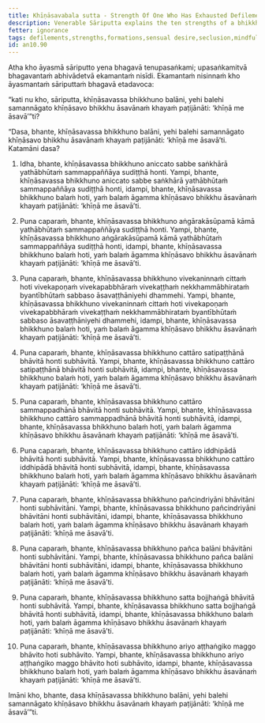 ```yaml
---
title: Khīṇāsavabala sutta - Strength Of One Who Has Exhausted Defilements
description: Venerable Sāriputta explains the ten strengths of a bhikkhu who has exhausted the defilements.
fetter: ignorance
tags: defilements,strengths,formations,sensual desire,seclusion,mindfulness,right efforts,psychic abilities,faculties,strengths,factors of awakening,noble eightfold path,an,an10
id: an10.90
---
```


Atha kho āyasmā sāriputto yena bhagavā tenupasaṅkami; upasaṅkamitvā bhagavantaṁ abhivādetvā ekamantaṁ nisīdi. Ekamantaṁ nisinnaṁ kho āyasmantaṁ sāriputtaṁ bhagavā etadavoca:

“kati nu kho, sāriputta, khīṇāsavassa bhikkhuno balāni, yehi balehi samannāgato khīṇāsavo bhikkhu āsavānaṁ khayaṁ paṭijānāti: ‘khīṇā me āsavā’”ti?

“Dasa, bhante, khīṇāsavassa bhikkhuno balāni, yehi balehi samannāgato khīṇāsavo bhikkhu āsavānaṁ khayaṁ paṭijānāti: ‘khīṇā me āsavā’ti. Katamāni dasa?

1) Idha, bhante, khīṇāsavassa bhikkhuno aniccato sabbe saṅkhārā yathābhūtaṁ sammappaññāya sudiṭṭhā honti. Yampi, bhante, khīṇāsavassa bhikkhuno aniccato sabbe saṅkhārā yathābhūtaṁ sammappaññāya sudiṭṭhā honti, idampi, bhante, khīṇāsavassa bhikkhuno balaṁ hoti, yaṁ balaṁ āgamma khīṇāsavo bhikkhu āsavānaṁ khayaṁ paṭijānāti: ‘khīṇā me āsavā’ti. 

2) Puna caparaṁ, bhante, khīṇāsavassa bhikkhuno aṅgārakāsūpamā kāmā yathābhūtaṁ sammappaññāya sudiṭṭhā honti. Yampi, bhante, khīṇāsavassa bhikkhuno aṅgārakāsūpamā kāmā yathābhūtaṁ sammappaññāya sudiṭṭhā honti, idampi, bhante, khīṇāsavassa bhikkhuno balaṁ hoti, yaṁ balaṁ āgamma khīṇāsavo bhikkhu āsavānaṁ khayaṁ paṭijānāti: ‘khīṇā me āsavā’ti. 

3) Puna caparaṁ, bhante, khīṇāsavassa bhikkhuno vivekaninnaṁ cittaṁ hoti vivekapoṇaṁ vivekapabbhāraṁ vivekaṭṭhaṁ nekkhammābhirataṁ byantībhūtaṁ sabbaso āsavaṭṭhāniyehi dhammehi. Yampi, bhante, khīṇāsavassa bhikkhuno vivekaninnaṁ cittaṁ hoti vivekapoṇaṁ vivekapabbhāraṁ vivekaṭṭhaṁ nekkhammābhirataṁ byantībhūtaṁ sabbaso āsavaṭṭhāniyehi dhammehi, idampi, bhante, khīṇāsavassa bhikkhuno balaṁ hoti, yaṁ balaṁ āgamma khīṇāsavo bhikkhu āsavānaṁ khayaṁ paṭijānāti: ‘khīṇā me āsavā’ti. 

4) Puna caparaṁ, bhante, khīṇāsavassa bhikkhuno cattāro satipaṭṭhānā bhāvitā honti subhāvitā. Yampi, bhante, khīṇāsavassa bhikkhuno cattāro satipaṭṭhānā bhāvitā honti subhāvitā, idampi, bhante, khīṇāsavassa bhikkhuno balaṁ hoti, yaṁ balaṁ āgamma khīṇāsavo bhikkhu āsavānaṁ khayaṁ paṭijānāti: ‘khīṇā me āsavā’ti.

5) Puna caparaṁ, bhante, khīṇāsavassa bhikkhuno cattāro sammappadhānā bhāvitā honti subhāvitā. Yampi, bhante, khīṇāsavassa bhikkhuno cattāro sammappadhānā bhāvitā honti subhāvitā, idampi, bhante, khīṇāsavassa bhikkhuno balaṁ hoti, yaṁ balaṁ āgamma khīṇāsavo bhikkhu āsavānaṁ khayaṁ paṭijānāti: ‘khīṇā me āsavā’ti.

6) Puna caparaṁ, bhante, khīṇāsavassa bhikkhuno cattāro iddhipādā bhāvitā honti subhāvitā. Yampi, bhante, khīṇāsavassa bhikkhuno cattāro iddhipādā bhāvitā honti subhāvitā, idampi, bhante, khīṇāsavassa bhikkhuno balaṁ hoti, yaṁ balaṁ āgamma khīṇāsavo bhikkhu āsavānaṁ khayaṁ paṭijānāti: ‘khīṇā me āsavā’ti.

7) Puna caparaṁ, bhante, khīṇāsavassa bhikkhuno pañcindriyāni bhāvitāni honti subhāvitāni. Yampi, bhante, khīṇāsavassa bhikkhuno pañcindriyāni bhāvitāni honti subhāvitāni, idampi, bhante, khīṇāsavassa bhikkhuno balaṁ hoti, yaṁ balaṁ āgamma khīṇāsavo bhikkhu āsavānaṁ khayaṁ paṭijānāti: ‘khīṇā me āsavā’ti.

8) Puna caparaṁ, bhante, khīṇāsavassa bhikkhuno pañca balāni bhāvitāni honti subhāvitāni. Yampi, bhante, khīṇāsavassa bhikkhuno pañca balāni bhāvitāni honti subhāvitāni, idampi, bhante, khīṇāsavassa bhikkhuno balaṁ hoti, yaṁ balaṁ āgamma khīṇāsavo bhikkhu āsavānaṁ khayaṁ paṭijānāti: ‘khīṇā me āsavā’ti.

9) Puna caparaṁ, bhante, khīṇāsavassa bhikkhuno satta bojjhaṅgā bhāvitā honti subhāvitā. Yampi, bhante, khīṇāsavassa bhikkhuno satta bojjhaṅgā bhāvitā honti subhāvitā, idampi, bhante, khīṇāsavassa bhikkhuno balaṁ hoti, yaṁ balaṁ āgamma khīṇāsavo bhikkhu āsavānaṁ khayaṁ paṭijānāti: ‘khīṇā me āsavā’ti.

10) Puna caparaṁ, bhante, khīṇāsavassa bhikkhuno ariyo aṭṭhaṅgiko maggo bhāvito hoti subhāvito. Yampi, bhante, khīṇāsavassa bhikkhuno ariyo aṭṭhaṅgiko maggo bhāvito hoti subhāvito, idampi, bhante, khīṇāsavassa bhikkhuno balaṁ hoti, yaṁ balaṁ āgamma khīṇāsavo bhikkhu āsavānaṁ khayaṁ paṭijānāti: ‘khīṇā me āsavā’ti.

Imāni kho, bhante, dasa khīṇāsavassa bhikkhuno balāni, yehi balehi samannāgato khīṇāsavo bhikkhu āsavānaṁ khayaṁ paṭijānāti: ‘khīṇā me āsavā’”ti.